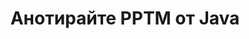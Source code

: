---
############################# Static ############################
layout: "auto-gen-annotation"

############################# Head ############################
head_title: "Java PPTM Анотация на API за анотация в C#"
head_description: "Java API за създаване и анотиране на популярни типове анотации от PPTM, изображения, чертежи и файлови формати на документи."

############################# Header ############################
title: "Анотирайте PPTM от Java"
description: ""
bg_image: "https://cms.admin.containerize.com/templates/aspose/App_Themes/V3/images/bg/header1.png"
bg_overlay: false
button:
    enable: true
    icon: "fas fa-arrow-down"
    label: "Изтеглете безплатна пробна версия"
    link: "https://downloads.groupdocs.com/annotation/java"

############################# About ############################
about:
    enable: true
    title: "Относно GroupDocs.Annotation за Java API"
    content: |
        GroupDocs.Annotation for Java API е библиотека, която ви позволява да добавяте анотации към PDF, Word и други документи на Mac, Windows или Ubuntu. [GroupDocs.Annotation за Java](/annotation/java) е оригинален Java API за управление на анотации с цялостна поддръжка за създаване, добавяне, редактиране, изтриване, извличане и експортиране на анотации от изображения и различни други документи. Пълният списък на поддържаните формати на документи можете да видите на тази [страница](https://docs.groupdocs.com/annotation/java/supported-document-formats/).
        Тази библиотека ви позволява да работите не само с документ PPTM, но и с много други типове документи като Word, Excel, PowerPoint, Outlook имейли, Visio, Adobe, OpenDocument, OpenOffice, Photoshop, AutoCad и много други.
        GroupDocs.Annotation за Java API ви позволява да създавате и добавяте нови бележки, да редактирате анотации, да извличате коментари, анотации и да ги премахвате от документи. Библиотеката поддържа 13 различни типа анотации, включително текст, полилиния, област, подчертаване, точка, воден знак, стрелка, елипса, замяна на текст, разстояние, текстово поле, редакция на ресурси в PDF, HTML, документи на Microsoft Word, електронни таблици, диаграми, презентации, чертежи, изображения и много други файлови формати.
        Примерът (моля, вижте по-долу) демонстрира работа с документ PPTM, в този пример можете да видите основните стъпки за това как да работите с GroupDocs. Анотация: Настройте лиценз, отворете документ, с който искате да работите, създаване на анотация, добавяне на обекти с данни, за да зададете свойства на анотация според вашите изисквания и запазване на резултата на необходимото място. Също така бихте могли да разгледате по-подробно поддържаните функции на нашата [страница] в github (https://github.com/groupdocs-annotation/GroupDocs.Annotation-for-Java) или в [документацията] на нашия продукт (https://docs.groupdocs.com/annotation/java/getting-started/).

############################# Steps ############################
howTo_Add:
steps_Add:
    enable: true
    title_left: "Стъпки за добавяне на анотации към PPTM в Java"
    content_left: |
        [GroupDocs.Annotation](/annotation/java/) улеснява разработчиците на Java да добавят различни типове анотации към PPTM файлове във всяко приложение, базирано на Java, чрез прилагане на няколко лесни стъпки.
        *   Създайте обекти за отговор с коментар и дата.
        *   Създайте обект AreaAnnotation, задайте опции за областта и добавете отговори.
        *   Създайте обект Annotator и добавете анотация на областта.
        *   Запазете изходния файл.
    title_right: "Системни изисквания"
    content_right: |
        GroupDocs.Annotation за Java API се поддържат на всички основни платформи и операционни системи. Преди да изпълните кода по-долу, моля, уверете се, че имате следните предпоставки, инсталирани на вашата система.
        *   Операционни системи: Microsoft Windows, Linux, MacOS
        *   Среда за разработка: NetBeans, Intellij IDEA, Eclipse и др
        *   Java Runtime Environment: Java 7 (1.7) и по-нова версия
        *   Вземете най-новата версия на GroupDocs.Annotation за Java от [GroupDocs Artifact Repository](https://repository.groupdocs.com/webapp/#/artifacts/browse/tree/General/repo/com/groupdocs/groupdocs-annotation)

############################# Preview ############################
preview_Add:
    enable: true
    title: Визуализация на анотация и примерен код
    content: |
        ![Annotation preview image](https://docs.groupdocs.com/annotation/java/images/add-area-annotation.png)
    code: |
        ```java
        // Create an instance of Reply class and add comments
        Reply firstReply = new Reply();
        firstReply.setComment("First comment");
        firstReply.setRepliedOn(Calendar.getInstance().getTime());
        
        Reply secondReply = new Reply();
        secondReply.setComment("Second comment");
        secondReply.setRepliedOn(Calendar.getInstance().getTime());
        
        List<Reply> replies = new ArrayList<Reply>();
        replies.add(firstReply);
        replies.add(secondReply);
        
        // Create an instance of AreaAnnotation class and set options
        AreaAnnotation area = new AreaAnnotation();
        area.setBackgroundColor(65535);
        area.setBox(new Rectangle(100, 100, 100, 100));
        area.setCreatedOn(Calendar.getInstance().getTime());
        area.setMessage("This is area annotation");
        area.setOpacity(0.7);
        area.setPageNumber(0);
        area.setPenColor(65535);
        area.setPenStyle(PenStyle.Dot);
        area.setPenWidth((byte) 3);
        area.setReplies(replies);
        
        // Create an instance of Annotator class
        Annotator annotator = new Annotator("input.bmp");
        
        // Add annotation
        annotator.add(area);
        
        // Save to file
        annotator.save("output.bmp");
        annotator.dispose();
        ```

############################# Steps ############################
howTo_Remove:
steps_Remove:
    enable: true
    title_left: "Стъпки за премахване на анотации от PPTM в Java"
    content_left: |
        [GroupDocs.Annotation](/annotation/java/) улеснява разработчиците на Java да премахнат подробности за анотация от PPTM файлове в рамките на всяко Java-базирано приложение чрез прилагане на няколко лесни стъпки.
        *   Създайте обекти за отговор с коментар и дата.
        *   Създайте обект SaveOptions и задайте AnnotationTypes = AnnotationType.None.
        *   Извикване на метод за запазване с резултатен път на документ или поток и обект SaveOptions.

############################# Preview ############################
preview_Remove:
    enable: true
    code: |
        ```java
        // Create an instance of Annotator class 
        Annotator annotator = new Annotator("C://input.bmp");

        // Remove annotation by set type None 
        SaveOptions saveOptions = new SaveOptions();
        saveOptions.setAnnotationTypes(AnnotationType.None);

        // Save annotation to output file
        annotator.save("C://output.bmp", saveOptions);
        annotator.dispose();
        ```

############################# Steps ############################
howTo_Edit:
steps_Edit:
    enable: true
    title_left: "Стъпки за редактиране на анотации от PPTM в Java"
    content_left: |
        [GroupDocs.Annotation](/annotation/java/) улеснява разработчиците на Java да актуализират различни свойства на анотации от PPTM файлове в рамките на всяко Java-базирано приложение чрез прилагане на няколко лесни стъпки.
        *   Създайте екземпляр на обект Annotator с входен път на документа или поток с инстанцирани LoadOptions с ImportAnnotations = true.
        *   Създайте реализация на AnnotationBase и задайте идентификатор на съществуваща анотация (ако анотация с този идентификатор не бъде намерена, нищо няма да бъде променено) или списък с пътеки на анотации (всички съществуващи анотации ще бъдат премахнати).
        *   Извикване на метод за актуализиране на обект Annotator с предадени анотации.
        *   Извикване на метод за запазване с резултатен път на документ или поток и обект SaveOptions.

############################# Preview ############################
preview_Edit:
    enable: true
    code: |
        ```java
        String outputPath = "UpdateAnnotation.bmp";

        // Create an instance of Annotator class
        Annotator annotator = new Annotator("input.bmp");
        
        // Create an instance of Reply class for first example and add comments
        Reply reply1 = new Reply();
        reply1.setComment("Original first comment");
        reply1.setRepliedOn(Calendar.getInstance().getTime());
        
        Reply reply2 = new Reply();
        reply2.setComment("Original second comment");
        reply2.setRepliedOn(Calendar.getInstance().getTime());
        
        java.util.List replies = new ArrayList();
        replies.add(reply1);
        replies.add(reply2);
        
        // Create an instance of AreaAnnotation class and set options
        AreaAnnotation original = new AreaAnnotation();
        original.setId(1);
        original.setBackgroundColor(65535);
        original.setBox(new Rectangle(100, 100, 100, 100));
        original.setCreatedOn(Calendar.getInstance().getTime());
        original.setMessage("This is original annotation");
        original.setReplies(replies);
        
        // Add original annotation
        annotator.add(original);
        annotator.save(outputPath);
        annotator.dispose();
        
        LoadOptions loadOptions = new LoadOptions();
        
        // Open annotated document
        Annotator annotator1 = new Annotator(outputPath, loadOptions);
        
        // Create an instance of Reply class for update first example
        Reply reply3 = new Reply();
        reply3.setComment("Updated first comment");
        reply3.setRepliedOn(Calendar.getInstance().getTime());
        
        Reply reply4 = new Reply();
        reply4.setComment("Updated second comment");
        reply4.setRepliedOn(Calendar.getInstance().getTime());
        
        java.util.List replies1 = new ArrayList();
        replies1.add(reply3);
        replies1.add(reply4);

        // Suggest we want change some properties of existed annotation
        AreaAnnotation updated = new AreaAnnotation();
        updated.setId(1);
        updated.setBackgroundColor(255);
        updated.setBox(new Rectangle(0, 0, 50, 200));
        updated.setCreatedOn(Calendar.getInstance().getTime());
        updated.setMessage("This is updated annotation");
        updated.setReplies(replies1);
        
        // Update and save annotation
        annotator1.update(updated);
        annotator1.save(outputPath);
        annotator1.dispose();
        ```

############################# Steps ############################
howTo_Extract:
steps_Extract:
    enable: true
    title_left: "Стъпки за извличане на анотации от PPTM в Java"
    content_left: |
        [GroupDocs.Annotation](/annotation/java/) улеснява Java разработчиците да анотират документи и да извличат анотационна информация от PPTM файлове във всяко Java-базирано приложение чрез прилагане на няколко лесни стъпки.
        *   Създайте обекти за отговор с коментар и дата.
        *   Създайте обект LoadOptions и извикайте SetImportAnnotations с аргумент true.
        *   Дефинирайте променлива с тип List.
        *   Извикайте метода get и върнете резултата към променливата по-горе.

############################# Preview ############################
preview_Extract:
    enable: true
    code: |
        ```java
        // For using this example input file ("annotated.bmp") must be with annotations
        LoadOptions loadOptions = new LoadOptions();
        
        // Create an instance of Annotator class and get annotations
        final Annotator annotator = new Annotator("annotated.bmp", loadOptions);
        List annotations = annotator.get();
        ```

############################# Demos ############################
demos:
    enable: true
    title: "Демонстрации на живо за добавяне, премахване, редактиране, извличане на анотации към документи и изображения"
    content: |
        Добавяйте, премахвайте, редактирайте и извличайте анотации към файла PPTM точно сега, като посетите уебсайта [GroupDocs.Annotation Live Demos](https://products.groupdocs.app/annotation/family). Демото на живо има следните предимства

############################# About Formats ############################
about_formats:
    enable: true
    format:
        # format loop
        - icon: "far fa-file-pptm"
          title: "Относно файловия формат PPTM"
          content: |
            Файловете с разширение PPTM са презентационни файлове с активиран макрос, които са създадени с Microsoft PowerPoint 2007 или по-нови версии. Те са подобни на PPTX файловете с тази разлика, че страничните не могат да изпълняват макроси, въпреки че могат да съдържат макроси. PPTM файловете могат да се редактират, като ги отворите в Microsoft PowerPoint и актуализирате съдържанието. Друг подобен формат е PPSM, но той е само за четене по подразбиране и стартира слайдшоуто, когато се отвори. PPTM, подобно на PPTX, съдържа слайдове за различни презентационни елементи като текст, изображения, видеоклипове, графики и други свързани материали.

          link: "https://docs.fileformat.com/image/pptm/"

############################# More Formats ############################
more_formats:
    enable: true
    title: "Работа с други популярни формати на документи"
    content: |
        Актуализирайте свойствата на анотацията от някои от популярните файлови формати, както е посочено по-долу.
    format:
        # format loop
        - name: "Annotate PDF document"
          link: "https://products.groupdocs.com/annotation/java/pdf/"
          description: "Adobe Portable Document Format"

        # format loop
        - name: "Annotate DOC document"
          link: "https://products.groupdocs.com/annotation/java/doc/"
          description: "Microsoft Word Document"

        # format loop
        - name: "Annotate DOCM document"
          link: "https://products.groupdocs.com/annotation/java/docm/"
          description: "Microsoft Word Macro-Enabled Document"

        # format loop
        - name: "Annotate DOCX document"
          link: "https://products.groupdocs.com/annotation/java/docx/"
          description: "Microsoft Word Open XML Document"

        # format loop
        - name: "Annotate DOT document"
          link: "https://products.groupdocs.com/annotation/java/dot/"
          description: "Microsoft Word Document Template"

        # format loop
        - name: "Annotate DOTX document"
          link: "https://products.groupdocs.com/annotation/java/dotx/"
          description: "Word Open XML Document Template"

        # format loop
        - name: "Annotate RTF document"
          link: "https://products.groupdocs.com/annotation/java/rtf/"
          description: "Rich Text Document"

        # format loop
        - name: "Annotate ODT document"
          link: "https://products.groupdocs.com/annotation/java/odt/"
          description: "Open Document Text"

        # format loop
        - name: "Annotate XLS document"
          link: "https://products.groupdocs.com/annotation/java/xls/"
          description: "Microsoft Excel Binary File Format"

        # format loop
        - name: "Annotate XLSX document"
          link: "https://products.groupdocs.com/annotation/java/xlsx/"
          description: "Microsoft Excel Open XML Spreadsheet"

        # format loop
        - name: "Annotate XLSM document"
          link: "https://products.groupdocs.com/annotation/java/xlsm/"
          description: "Microsoft Excel Macro-Enabled Spreadsheet"

        # format loop
        - name: "Annotate XLSB document"
          link: "https://products.groupdocs.com/annotation/java/xlsb/"
          description: "Microsoft Excel Binary Worksheet"

        # format loop
        - name: "Annotate ODS document"
          link: "https://products.groupdocs.com/annotation/java/ods/"
          description: "Open Document Spreadsheet"

        # format loop
        - name: "Annotate PPT document"
          link: "https://products.groupdocs.com/annotation/java/ppt/"
          description: "PowerPoint Presentation"

        # format loop
        - name: "Annotate PPTX document"
          link: "https://products.groupdocs.com/annotation/java/pptx/"
          description: "PowerPoint Open XML Presentation"

        # format loop
        - name: "Annotate PPSX document"
          link: "https://products.groupdocs.com/annotation/java/ppsx/"
          description: "PowerPoint Open XML Slide Show"

        # format loop
        - name: "Annotate POTM document"
          link: "https://products.groupdocs.com/annotation/java/potm/"
          description: "Microsoft PowerPoint Template"

        # format loop
        - name: "Annotate PPTM document"
          link: "https://products.groupdocs.com/annotation/java/pptm/"
          description: "Microsoft PowerPoint Presentation"

        # format loop
        - name: "Annotate PPS document"
          link: "https://products.groupdocs.com/annotation/java/pps/"
          description: "Microsoft PowerPoint 97-2003 Slide Show"

        # format loop
        - name: "Annotate ODP document"
          link: "https://products.groupdocs.com/annotation/java/odp/"
          description: "OpenDocument Presentation"

        # format loop
        - name: "Annotate HTML document"
          link: "https://products.groupdocs.com/annotation/java/html/"
          description: "HyperText Markup Language"

        # format loop
        - name: "Annotate TIFF document"
          link: "https://products.groupdocs.com/annotation/java/tiff/"
          description: "Tagged Image File Format"

        # format loop
        - name: "Annotate JPEG document"
          link: "https://products.groupdocs.com/annotation/java/jpeg/"
          description: "JPEG Image"

        # format loop
        - name: "Annotate PNG document"
          link: "https://products.groupdocs.com/annotation/java/png/"
          description: "Portable Network Graphic"

        # format loop
        - name: "Annotate EML document"
          link: "https://products.groupdocs.com/annotation/java/eml/"
          description: "E-mail Message"

        # format loop
        - name: "Annotate MSG document"
          link: "https://products.groupdocs.com/annotation/java/msg/"
          description: "Microsoft Outlook E-mail Message"

        # format loop
        - name: "Annotate VSD document"
          link: "https://products.groupdocs.com/annotation/java/vsd/"
          description: "Microsoft Visio 2003-2010 Drawing"

        # format loop
        - name: "Annotate VSDX document"
          link: "https://products.groupdocs.com/annotation/java/vsdx/"
          description: "Microsoft Visio Drawing"

        # format loop
        - name: "Annotate VSS document"
          link: "https://products.groupdocs.com/annotation/java/vss/"
          description: "Microsoft Visio 2003-2010 Stencil"

        # format loop
        - name: "Annotate VST document"
          link: "https://products.groupdocs.com/annotation/java/vst/"
          description: "Microsoft Visio 2013 Stencil"

        # format loop
        - name: "Annotate DWG document"
          link: "https://products.groupdocs.com/annotation/java/dwg/"
          description: "Autodesk Design Data Formats"

        # format loop
        - name: "Annotate DXF document"
          link: "https://products.groupdocs.com/annotation/java/dxf/"
          description: "AutoCAD Drawing Interchange"

        # format loop
        - name: "Annotate DCM document"
          link: "https://products.groupdocs.com/annotation/java/dcm/"
          description: "Digital Imaging and Communications in Medicine"

        # format loop
        - name: "Annotate WMF document"
          link: "https://products.groupdocs.com/annotation/java/wmf/"
          description: "Windows Metafile"

        # format loop
        - name: "Annotate EMF document"
          link: "https://products.groupdocs.com/annotation/java/emf/"
          description: "Enhanced Metafile Format"


############################# Back to top ###############################
back_to_top:
    enable: true
---